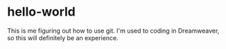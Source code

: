 # hello-world
This is me figuring out how to use git. 
I'm used to coding in Dreamweaver, so this will definitely be an experience. 
